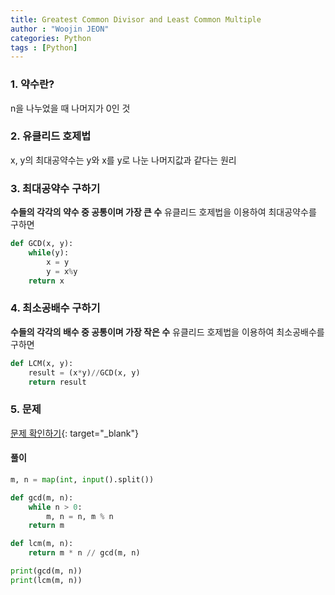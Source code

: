 ```yaml
---
title: Greatest Common Divisor and Least Common Multiple
author : "Woojin JEON"
categories: Python
tags : [Python]
---
```


### 1. 약수란?

n을 나누었을 때 나머지가 0인 것

### 2. 유클리드 호제법

x, y의 최대공약수는 y와 x를 y로 나눈 나머지값과 같다는 원리

### 3. 최대공약수 구하기

**수들의 각각의 약수 중 공통이며 가장 큰 수**
유클리드 호제법을 이용하여 최대공약수를 구하면

```python
def GCD(x, y):
    while(y):
        x = y
        y = x%y
    return x
```

### 4. 최소공배수 구하기

**수들의 각각의 배수 중 공통이며 가장 작은 수**
유클리드 호제법을 이용하여 최소공배수를 구하면

```python
def LCM(x, y):
    result = (x*y)//GCD(x, y)
    return result
```

### 5. 문제

[문제 확인하기](https://www.acmicpc.net/problem/2609){: target="_blank"}

#### 풀이

```python
m, n = map(int, input().split())

def gcd(m, n):
    while n > 0:
        m, n = n, m % n
    return m

def lcm(m, n):
    return m * n // gcd(m, n)

print(gcd(m, n))
print(lcm(m, n))
```
